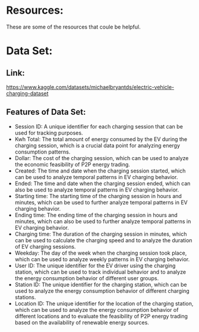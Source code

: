 # Resources:
These are some of the resources that coule be helpful.

# Data Set:
## Link:
https://www.kaggle.com/datasets/michaelbryantds/electric-vehicle-charging-dataset

## Features of Data Set:
- Session ID: A unique identifier for each charging session that can be used for tracking purposes.
- Kwh Total: The total amount of energy consumed by the EV during the charging session, which is a crucial data point for analyzing energy consumption patterns.
- Dollar: The cost of the charging session, which can be used to analyze the economic feasibility of P2P energy trading.
- Created: The time and date when the charging session started, which can be used to analyze temporal patterns in EV charging behavior.
- Ended: The time and date when the charging session ended, which can also be used to analyze temporal patterns in EV charging behavior.
- Starting time: The starting time of the charging session in hours and minutes, which can be used to further analyze temporal patterns in EV charging behavior.
- Ending time: The ending time of the charging session in hours and minutes, which can also be used to further analyze temporal patterns in EV charging behavior.
- Charging time: The duration of the charging session in minutes, which can be used to calculate the charging speed and to analyze the duration of EV charging sessions.
- Weekday: The day of the week when the charging session took place, which can be used to analyze weekly patterns in EV charging behavior.
- User ID: The unique identifier for the EV driver using the charging station, which can be used to track individual behavior and to analyze the energy consumption behavior of different user groups.
- Station ID: The unique identifier for the charging station, which can be used to analyze the energy consumption behavior of different charging stations.
- Location ID: The unique identifier for the location of the charging station, which can be used to analyze the energy consumption behavior of different locations and to evaluate the feasibility of P2P energy trading based on the availability of renewable energy sources.


















<!-- https://github.com/urwithajit9/FDIA-classification -->

